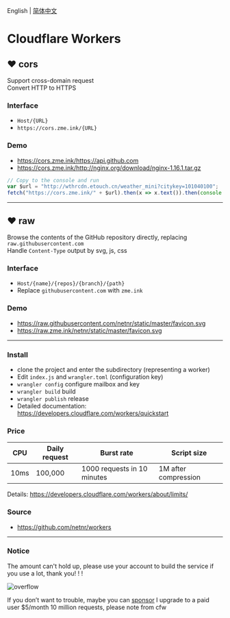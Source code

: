﻿English | [简体中文](README_zh-CN.md)

# Cloudflare Workers

## ❤ cors
Support cross-domain request  
Convert HTTP to HTTPS

### Interface
- `Host/{URL}`
- `https://cors.zme.ink/{URL}`

### Demo
- <https://cors.zme.ink/https://api.github.com>
- <https://cors.zme.ink/http://nginx.org/download/nginx-1.16.1.tar.gz>

```js
// Copy to the console and run
var $url = "http://wthrcdn.etouch.cn/weather_mini?citykey=101040100";
fetch("https://cors.zme.ink/" + $url).then(x => x.text()).then(console.log)
```

---

## ❤ raw
Browse the contents of the GitHub repository directly, replacing `raw.githubusercontent.com`  
Handle `Content-Type` output by svg, js, css

### Interface
- `Host/{name}/{repos}/{branch}/{path}`
- Replace `githubusercontent.com` with `zme.ink`

### Demo
- <https://raw.githubusercontent.com/netnr/static/master/favicon.svg>
- <https://raw.zme.ink/netnr/static/master/favicon.svg>

---

### Install
- clone the project and enter the subdirectory (representing a worker)
- Edit `index.js` and `wrangler.toml` (configuration key)
- `wrangler config` configure mailbox and key
- `wrangler build` build
- `wrangler publish` release
- Detailed documentation: <https://developers.cloudflare.com/workers/quickstart>

### Price
  CPU  | Daily request | Burst rate | Script size
  ---- | ---- | ---- | ----
  10ms | 100,000 | 1000 requests in 10 minutes | 1M after compression

Details: https://developers.cloudflare.com/workers/about/limits/

### Source
- <https://github.com/netnr/workers>

---

### Notice
The amount can't hold up, please use your account to build the service if you use a lot, thank you! ! !

![overflow](https://s1.zme.ink/2019/11/03/0752457693.png)

If you don’t want to trouble, maybe you can [sponsor](https://zme.ink) I upgrade to a paid user $5/month 10 million requests, please note from cfw